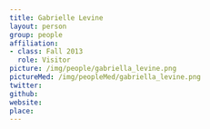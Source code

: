 ```yaml
---
title: Gabrielle Levine
layout: person
group: people
affiliation:
- class: Fall 2013
  role: Visitor
picture: /img/people/gabriella_levine.png
pictureMed: /img/peopleMed/gabriella_levine.png
twitter:
github:
website:
place:
---
```

